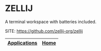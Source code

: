 # ZELLIJ

 A terminal workspace with batteries included.

 SITE: https://github.com/zellij-org/zellij

 | [Applications](https://portable-linux-apps.github.io/apps.html) | [Home](https://portable-linux-apps.github.io)
 | --- | --- |
